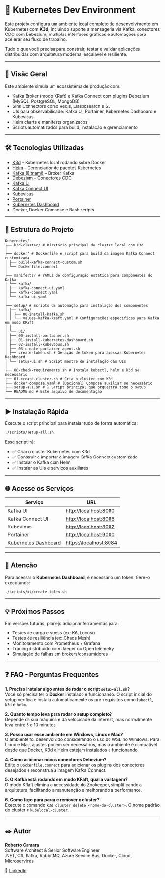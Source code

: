 
# 🚀 Kubernetes Dev Environment

Este projeto configura um ambiente local completo de desenvolvimento em Kubernetes com **K3d**, incluindo suporte a mensageria via Kafka, conectores CDC com Debezium, múltiplas interfaces gráficas e automações para acelerar seu fluxo de trabalho.

Tudo o que você precisa para construir, testar e validar aplicações distribuídas com arquitetura moderna, escalável e resiliente.

---

## 📌 Visão Geral

Este ambiente simula um ecossistema de produção com:

- Kafka Broker (modo KRaft) e Kafka Connect com plugins Debezium (MySQL, PostgreSQL, MongoDB)
- Sink Connectors como Redis, Elasticsearch e S3
- UIs para observabilidade: Kafka UI, Portainer, Kubernetes Dashboard e Kubevious
- Helm charts e manifests organizados
- Scripts automatizados para build, instalação e gerenciamento

---

## 🛠️ Tecnologias Utilizadas

- [K3d](https://k3d.io/) – Kubernetes local rodando sobre Docker
- [Helm](https://helm.sh/) – Gerenciador de pacotes Kubernetes
- [Kafka (Bitnami)](https://bitnami.com/stack/kafka/helm) – Broker Kafka
- [Debezium](https://debezium.io/) – Conectores CDC
- [Kafka UI](https://github.com/provectus/kafka-ui)
- [Kafka Connect UI](https://github.com/lensesio/kafka-connect-ui)
- [Kubevious](https://github.com/kubevious/kubevious)
- [Portainer](https://www.portainer.io/)
- [Kubernetes Dashboard](https://github.com/kubernetes/dashboard)
- Docker, Docker Compose e Bash scripts

---

## 📁 Estrutura do Projeto

```
Kubernetes/
├── k3d-cluster/ # Diretório principal do cluster local com K3d
│
├── docker/ # Dockerfile e script para build da imagem Kafka Connect customizada
│ ├── build-kafka-connect-custom.sh
│ └── Dockerfile.connect
│
├── manifests/ # YAMLs de configuração estática para componentes do Kafka
│ └── kafka/
│ ├── kafka-connect-ui.yaml
│ ├── kafka-connect.yaml
│ └── kafka-ui.yaml
│
├── setup/ # Scripts de automação para instalação dos componentes
│ ├── kafka/
│ │ ├── 00-install-kafka.sh
│ │ └── values-kafka-kraft.yaml # Configurações específicas para Kafka em modo KRaft
│ │
│ └── ui/
│ ├── 00-install-portainer.sh
│ ├── 01-install-kubernetes-dashboard.sh
│ ├── 02-install-kubevious.sh
│ ├── 03-create-portainer-agent.sh
│ ├── create-token.sh # Geração de token para acessar Kubernetes Dashboard
│ └── setup-ui.sh # Script mestre de instalação das UIs
│
├── 00-check-requirements.sh # Instala kubectl, helm e k3d se necessário
├── 01-create-cluster.sh # Cria o cluster com K3d
├── docker-compose.yaml # (Opcional) Compose auxiliar se necessário
├── setup-all.sh # ⚠️ Script principal que orquestra todo o setup
└── README.md # Este arquivo de documentação
```

---

## ▶️ Instalação Rápida

Execute o script principal para instalar tudo de forma automática:

```bash
./scripts/setup-all.sh
```

Esse script irá:

- ✅ Criar o cluster Kubernetes com K3d
- ✅ Construir e importar a imagem Kafka Connect customizada
- ✅ Instalar o Kafka com Helm
- ✅ Instalar as UIs e serviços auxiliares

---

## 🌐 Acesse os Serviços

| Serviço              | URL                                               |
|----------------------|--------------------------------------------------|
| Kafka UI             | [http://localhost:8080](http://localhost:8080)   |
| Kafka Connect UI     | [http://localhost:8086](http://localhost:8086)   |
| Kubevious            | [http://localhost:8082](http://localhost:8082)   |
| Portainer            | [http://localhost:9000](http://localhost:9000)   |
| Kubernetes Dashboard | [https://localhost:8084](https://localhost:8084) |

---

## 🧪 Atenção

Para acessar o **Kubernetes Dashboard**, é necessário um token. Gere-o executando:

```bash
./scripts/ui/create-token.sh
```

---

## 💡 Próximos Passos

Em versões futuras, planejo adicionar ferramentas para:

- Testes de carga e stress (ex: K6, Locust)
- Testes de resiliência (ex: Chaos Mesh)
- Monitoramento com Prometheus + Grafana
- Tracing distribuído com Jaeger ou OpenTelemetry
- Simulação de falhas em brokers/consumidores

---

## ❓ FAQ - Perguntas Frequentes

**1. Preciso instalar algo antes de rodar o script `setup-all.sh`?**  
Você só precisa ter o **Docker** instalado e funcionando. O script inicial do setup verifica e instala automaticamente os pré-requisitos como `kubectl`, `k3d` e `helm`.

**2. Quanto tempo leva para rodar o setup completo?**  
Depende da sua máquina e da velocidade da internet, mas normalmente leva entre 5 e 10 minutos.

**3. Posso usar esse ambiente em Windows, Linux e Mac?**  
O ambiente foi desenvolvido considerando o uso do WSL no Windows. Para Linux e Mac, ajustes podem ser necessários, mas o ambiente é compatível desde que Docker, K3d e Helm estejam instalados e funcionando.

**4. Como adicionar novos conectores Debezium?**  
Edite o `Dockerfile.connect` para adicionar os plugins dos conectores desejados e reconstrua a imagem Kafka Connect.

**5. O Kafka está rodando em modo KRaft, qual a vantagem?**  
O modo KRaft elimina a necessidade do Zookeeper, simplificando a arquitetura, facilitando a manutenção e melhorando a performance.

**6. Como faço para parar e remover o cluster?**  
Execute o comando `k3d cluster delete <nome-do-cluster>`. O nome padrão do cluster é `kubelocal-cluster`.

---

## ✒️ Autor

**Roberto Camara**  
Software Architect & Senior Software Engineer  
.NET, C#, Kafka, RabbitMQ, Azure Service Bus, Docker, Cloud, Microservices  

🔗 [LinkedIn](https://www.linkedin.com/in/robertoalvescamara/)
